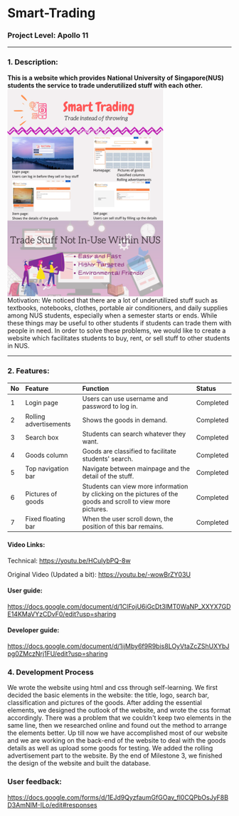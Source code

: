 # Smart-Trading 
### Project Level: Apollo 11
***
### 1. Description:
**This is a website which provides National University of Singapore(NUS) students the service to trade underutilized stuff with each other.**  
<img src="https://github.com/Irislah/Smart-Trading/blob/master/Orbital%20Poster.pdf" alt="Poster" width=350 align="middle"> <br>
Motivation: We noticed that there are a lot of underutilized stuff such as textbooks, notebooks, clothes, portable air conditioners, and daily supplies among NUS students, especially when a semester starts or ends. While these things may be useful to other students if students can trade them with people in need. In order to solve these problems, we would like to create a website which facilitates students to buy, rent, or sell stuff to other students in NUS. 
***
### 2. Features:
|No|Feature|Function|Status|
|:-|:-|:-|:-|
|1|Login page|Users can use username and password to log in.|Completed|
|2|Rolling advertisements|Shows the goods in demand.|Completed|
|3|Search box|Students can search whatever they want.|Completed|
|4|Goods column|Goods are classified to facilitate students' search.|Completed|
|5|Top navigation bar|Navigate between mainpage and the detail of the stuff. |Completed|
|6|Pictures of goods|Students can view more information by clicking on the pictures of the goods and scroll to view more pictures.|Completed|
|7|Fixed floating bar|When the user scroll down, the position of this bar remains. |Completed|

#### Video Links:
Technical: 
https://youtu.be/HCulybPQ-8w


Original Video (Updated a bit):
https://youtu.be/-wowBrZY03U

#### User guide:
https://docs.google.com/document/d/1ClFojU6iGcDt3lMT0WaNP_XXYX7GDE14KMaVYzCDvF0/edit?usp=sharing
#### Developer guide:
https://docs.google.com/document/d/1ijMby6f9R9bis8LOyVtaZcZShUXYbJpg0ZMczNrj1FU/edit?usp=sharing

### 4. Development Process
We wrote the website using html and css through self-learning. We first decided the basic elements in the website: the title, logo, search bar, classification and pictures of the goods. After adding the essential elements, we designed the outlook of the website, and wrote the css format accordingly. There was a problem that we couldn't keep two elements in the same line, then we researched online and found out the method to arrange the elements better.
Up till now we have accomplished most of our website and we are working on the back-end of the website to deal with the goods details as well as upload some goods for testing. We added the rolling advertisement part to the website.
By the end of Milestone 3, we finished the design of the website and built the database.

### User feedback:
https://docs.google.com/forms/d/1EJd9QyzfaumGfGOav_fl0CQPbOsJyF8BD3AmNIM-ILo/edit#responses
